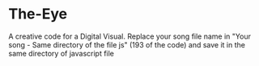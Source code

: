 # The-Eye
A creative code for a Digital Visual.
Replace your song file name in "Your song - Same directory of the file js" (193 of the code) 
and save it in the same directory of javascript file
